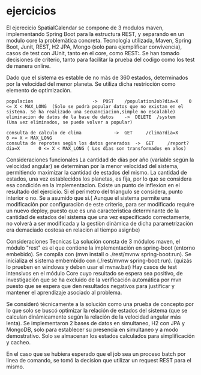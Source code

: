 # ejercicios
El ejerecicio SpatialCalendar se compone de 3 modulos maven, implementando Spring Boot  para la estructura REST, y separando en un modulo core la problemàtica concreta.
Tecnologìa utilizada, Maven, Spring Boot, Junit, REST, H2 JPA, Mongo (solo para ejemplificar convivencia), casos de test con JUnit, tanto en el core, como REST:.
Se han tomado decisiones de criterio, tanto para facilitar la prueba del codigo como los test de manera online.

Dado que el sistema es estable de no màs de 360 estados, determinados por la velocidad del menor planeta. Se utiliza dicha restricciòn como elemento de optimizaciòn.

	populacion    					->  POST 	/populationJob?dia=X 	0 <= X < MAX_LONG  (Solo se podrà popular datos que no existan en el sistema. Se ha realizado una secuanciacion,simple no escalable)
	eliminacion de datos de la base de datos 	->  DELETE	/system			      (Una vez eliminados, se puede volver a popular)

	consulta de calculo de clima			->  GET		/clima?dia=X		0 <= X < MAX_LONG
	consulta de reprotes segùn los datos generados  ->  GET		/report?dia=X		0 <= X < MAX_LONG ( Los dìas son transformados en años)
 
Consideraciones funcionales 
      La cantidad de días por año (variable según la velocidad angular) se determinan por la menor velocidad del sistema, permitiendo maximizar la cantidad de estados del mismo.
      La cantidad de estados, una vez establecidos los planetas, es fija, por lo que se considera esa condición en la implementacion.
      Existe un punto de inflexion en el resultado del ejercicio. Si el perìmetro del triangulo se considera, punto interior o no. Se a asumido que si.( Aunque el sistema permite una modificaciòn por configuraciòn de este criterio, para ser modificado require un nuevo deploy, puesto que es una caracterìstica determinante de la cantidad de estados del sistema que una vez especificado correctamente, no volverà a ser modificada y la gestiòn dinàmica de dicha parametrizaciòn era demaciado costosa en relaciòn al tiempo asignbe) 

Consideraciones Tecnicas 
      La solución consta de 3 módulos maven, el módulo "rest" es el que contiene la implementación en spring-boot (entorno embebido). Se compila con (mvn install o ./rest/mvnw spring-boot:run). Se inicializa el sistema embembido con (./rest/mvnw spring-boot:run). (quizás lo prueben en windows y deben usar el mvnw.bat)
       Hay casos de test intensivos en el módulo Core cuyo resultado se espera sea positivo, de investigación que se ha excluido de la verificación automática por mvn puesto que se espera que den resultados negativos para justificar y mantener el aprendizaje asociado al problema.  
     
Se consideró técnicamente a la solución como una prueba de concepto por lo que solo se buscó optimizar la relación de estados del sistema (que se calculan dinámicamente según la relación de la velocidad angular más lenta). Se implementaron 2 bases de datos en simultaneo, H2 con JPA y MongoDB, solo para establecer su presencia en simultaneo y a modo demostrativo. Solo se almacenan los estados calculados para simplificación y cacheo.

En el caso que se hubiera esperado que el job sea un proceso batch por linea de comando, se tomó la decision que utilizar un request REST para el mismo.
